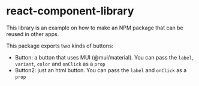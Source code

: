 # react-component-library

This library is an example on how to make an NPM package that can be reused in other apps.

This package exports two kinds of buttons:
- Button: a button that uses MUI (@mui/material). You can pass the `label`, `variant`, `color` and `onClick` as a `prop`
- Button2: just an html button. You can pass the `label` and `onClick` as a `prop`